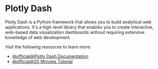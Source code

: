 # Plotly Dash

Plotly Dash is a Python framework that allows you to build analytical web applications. It's a high-level library that enables you to create interactive, web-based data visualization dashboards without requiring extensive knowledge of web development.

Visit the following resources to learn more:

- [@official@Plotly Dash Documentation](https://dash.plotly.com/)
- [@official@20 Minutes Tutorial](http://dash.plotly.com/tutorial)